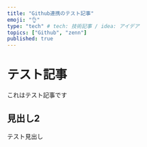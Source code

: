 ```yaml
---
title: "Github連携のテスト記事"
emoji: "👌"
type: "tech" # tech: 技術記事 / idea: アイデア
topics: ["Github", "zenn"]
published: true
---
```


# テスト記事

これはテスト記事です

## 見出し2

テスト見出し
